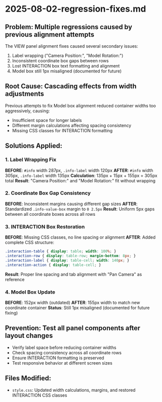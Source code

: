 # 2025-08-02-regression-fixes.md

## Problem: Multiple regressions caused by previous alignment attempts
The VIEW panel alignment fixes caused several secondary issues:
1. Label wrapping ("Camera Position:", "Model Rotation:")
2. Inconsistent coordinate box gaps between rows
3. Lost INTERACTION box text formatting and alignment
4. Model box still 1px misaligned (documented for future)

## Root Cause: Cascading effects from width adjustments
Previous attempts to fix Model box alignment reduced container widths too aggressively, causing:
- Insufficient space for longer labels
- Different margin calculations affecting spacing consistency
- Missing CSS classes for INTERACTION formatting

## Solutions Applied:

### 1. Label Wrapping Fix
**BEFORE**: `#info` width 287px, `.info-label` width 120px
**AFTER**: `#info` width 305px, `.info-label` width 135px
**Calculation**: 135px + 15px + 155px = 305px total
**Result**: "Camera Position:" and "Model Rotation:" fit without wrapping

### 2. Coordinate Box Gap Consistency
**BEFORE**: Inconsistent margins causing different gap sizes
**AFTER**: Standardized `.info-value-box` margin to `0 2.5px`
**Result**: Uniform 5px gaps between all coordinate boxes across all rows

### 3. INTERACTION Box Restoration
**BEFORE**: Missing CSS classes, no line spacing or alignment
**AFTER**: Added complete CSS structure:
```css
.interaction-table { display: table; width: 100%; }
.interaction-row { display: table-row; margin-bottom: 8px; }
.interaction-label { display: table-cell; width: 140px; }
.interaction-action { display: table-cell; }
```
**Result**: Proper line spacing and tab alignment with "Pan Camera" as reference

### 4. Model Box Update
**BEFORE**: 152px width (outdated)
**AFTER**: 155px width to match new coordinate container
**Status**: Still 1px misaligned (documented for future fixing)

## Prevention: Test all panel components after layout changes
- Verify label space before reducing container widths
- Check spacing consistency across all coordinate rows
- Ensure INTERACTION formatting is preserved
- Test responsive behavior at different screen sizes

## Files Modified:
- `style.css`: Updated width calculations, margins, and restored INTERACTION CSS classes